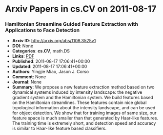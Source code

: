 # Arxiv Papers in cs.CV on 2011-08-17
### Hamiltonian Streamline Guided Feature Extraction with Applications to Face Detection
- **Arxiv ID**: http://arxiv.org/abs/1108.3525v1
- **DOI**: None
- **Categories**: **cs.CV**, math.DS
- **Links**: [PDF](http://arxiv.org/pdf/1108.3525v1)
- **Published**: 2011-08-17 17:06:41+00:00
- **Updated**: 2011-08-17 17:06:41+00:00
- **Authors**: Yingjie Miao, Jason J. Corso
- **Comment**: None
- **Journal**: None
- **Summary**: We propose a new feature extraction method based on two dynamical systems induced by intensity landscape: the negative gradient system and the Hamiltonian system. We build features based on the Hamiltonian streamlines. These features contain nice global topological information about the intensity landscape, and can be used for object detection. We show that for training images of same size, our feature space is much smaller than that generated by Haar-like features. The training time is extremely short, and detection speed and accuracy is similar to Haar-like feature based classifiers.



